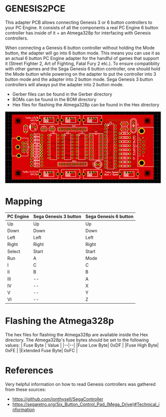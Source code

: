 # GENESIS2PCE

This adapter PCB allows connecting Genesis 3 or 6 button controllers to your PC Engine.
It consists of all the components a real PC Engine 6 button controller has inside of it + an Atmega328p for interfacing with Genesis controllers.

When connecting a Genesis 6 button controller without holding the Mode button, the adapter will go into 6 button mode. This means you can use it as an actual 6 button PC Engine adapter for the handful of games that support it (Street Fighter 2, Art of Fighting, Fatal Fury 2 etc.).
To ensure compatiblity with other games and the Sega Genesis 6 button controller, one should hold the Mode button while powering on the adapter to put the controller into 3 button mode and the adapter into 2 button mode.
Sega Genesis 3 button controllers will always put the adapter into 2 button mode.

- Gerber files can be found in the Gerber directory
- BOMs can be found in the BOM directory
- Hex files for flashing the Atmega328p can be found in the Hex directory

![PCB](https://github.com/Infinest/GENESIS2PCE/blob/master/Images/boardv3.jpg)

# Mapping
| PC Engine | Sega Genesis 3 button | Sega Genesis 6 button|
|--|--|--|
| Up | Up | Up |
| Down| Down | Down |
| Left| Left | Left |
| Right| Right | Right |
| Select | Start | Start|
| Run | A | Mode |
| I | C | C |
| II | B | B |
| III |--| A |
| IV |--| X |
| V |--| Y |
| VI |--| Z |

# Flashing the Atmega328p

The hex files for flashing the Atmega328p are available inside the Hex directory.
The Atmega328p's fuse bytes should be set to the following values:
| Fuse Byte | Value |
|--|--|
|Fuse Low Byte| 0xDF |
|Fuse High Byte| 0xFE |
|Extended Fuse Byte| 0xFC |

# References
Very helpful information on how to read Genesis controllers was gathered from these sources:
* https://github.com/jonthysell/SegaController
* https://segaretro.org/Six_Button_Control_Pad_(Mega_Drive)#Technical_information 
